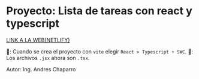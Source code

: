 # Proyecto: Lista de tareas con react y typescript

[LINK A LA WEB(NETLIFY)](https://pr-tareas-pendientes-react-ts.netlify.app/)

📝: Cuando se crea el proyecto con `vite` elegir `React > Typescript + SWC`.
📝: Los archivos `.jsx` ahora son `.tsx`.

Autor: Ing. Andres Chaparro
